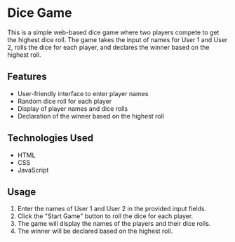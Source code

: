 # Dice Game

This is a simple web-based dice game where two players compete to get the highest dice roll. The game takes the input of names for User 1 and User 2, rolls the dice for each player, and declares the winner based on the highest roll.

## Features

- User-friendly interface to enter player names
- Random dice roll for each player
- Display of player names and dice rolls
- Declaration of the winner based on the highest roll

## Technologies Used

- HTML
- CSS
- JavaScript

## Usage

1. Enter the names of User 1 and User 2 in the provided input fields.
2. Click the "Start Game" button to roll the dice for each player.
3. The game will display the names of the players and their dice rolls.
4. The winner will be declared based on the highest roll.




